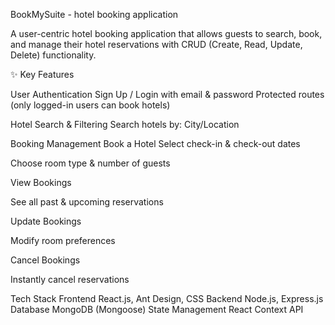 BookMySuite - hotel booking application

A user-centric hotel booking application that allows guests to search, book, and manage their hotel reservations with CRUD (Create, Read, Update, Delete) functionality.

✨ Key Features

User Authentication Sign Up / Login with email & password
Protected routes (only logged-in users can book hotels)

Hotel Search & Filtering Search hotels by:
City/Location

Booking Management Book a Hotel
Select check-in & check-out dates

Choose room type & number of guests

View Bookings

See all past & upcoming reservations

Update Bookings

Modify room preferences

Cancel Bookings

Instantly cancel reservations

Tech Stack Frontend React.js, Ant Design, CSS Backend Node.js, Express.js Database MongoDB (Mongoose) State Management React Context API
